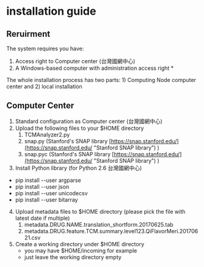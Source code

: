 # installation guide #
## Reruirment ##
The system requires you have:

1. Access right to Computer center (台灣國網中心)
2. A Windows-based computer with administration access right
	* 

The whole installation process has two parts: 1) Computing Node computer center and 2) local installation
## Computer Center ##
1. Standard configuration as Computer center (台灣國網中心)
2. Upload the following files to your $HOME directory 
	1. TCMAnalyzer2.py
	2. snap.py   (Stanford's SNAP library [https://snap.stanford.edu/](https://snap.stanford.edu/ "Stanford SNAP library") )
	3. snap.pyc  (Stanford's SNAP library [https://snap.stanford.edu/](https://snap.stanford.edu/ "Stanford SNAP library") )
3. Install Python library (for Python 2.6 台灣國網中心)
  * pip install --user argparse
  * pip install --user json
  * pip install --user unicodecsv
  * pip install --user bitarray 
4. Upload metadata files to $HOME directory (please pick the file with latest date if multiple)
	1. metadata.DRUG.NAME.translation_shortform.20170625.tab
	2. metadata.DRUG.feature.TCM.summary.level123.QiFlavorMeri.20170621.csv
3. Create a working directory under $HOME directory
	* you may have $HOME/incoming for example
	* just leave the working directory empty
    
